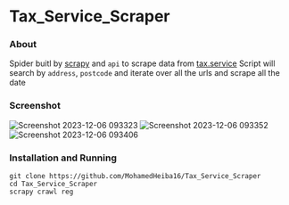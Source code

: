# Tax_Service_Scraper

### About 

Spider buitl by [scrapy](https://scrapy.org/) and `api` to scrape data from [tax.service](https://www.tax.service.gov.uk/check-register-fair-rents/search) 
Script will search by `address`, `postcode` and iterate over all the urls and scrape all the date 

### Screenshot

![Screenshot 2023-12-06 093323](https://github.com/MohamedHeiba16/Tax_Service_Scraper/assets/152610603/70f6ce59-04c4-4b5c-844c-03c8cd6c546c)
![Screenshot 2023-12-06 093352](https://github.com/MohamedHeiba16/Tax_Service_Scraper/assets/152610603/7bcbdfde-ca7d-4496-ae01-970d4d43f943)
![Screenshot 2023-12-06 093406](https://github.com/MohamedHeiba16/Tax_Service_Scraper/assets/152610603/8722aece-f826-4242-ace3-6dbec2c00ad8)

### Installation and Running

```
git clone https://github.com/MohamedHeiba16/Tax_Service_Scraper
cd Tax_Service_Scraper
scrapy crawl reg 
```
